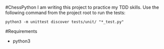 #ChessPython
I am writing this project to practice my TDD skills. Use the following command from the project root to run the tests:
```
python3 -m unittest discover tests/unit/ "*_test.py"
```

#Requirements
* python3
